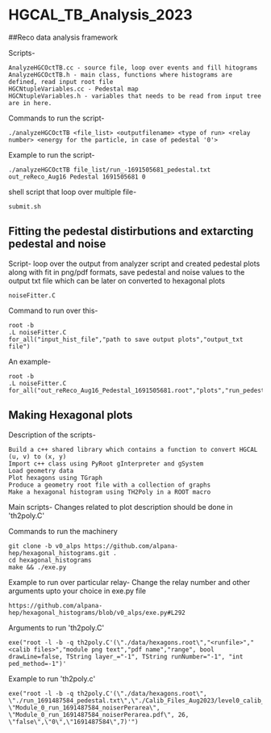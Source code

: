 # HGCAL_TB_Analysis_2023

##Reco data analysis framework

Scripts-
```
AnalyzeHGCOctTB.cc - source file, loop over events and fill hitograms
AnalyzeHGCOctTB.h - main class, functions where histograms are defined, read input root file
HGCNtupleVariables.cc - Pedestal map
HGCNtupleVariables.h - variables that needs to be read from input tree are in here.
```

Commands to run the script-
```
./analyzeHGCOctTB <file_list> <outputfilename> <type of run> <relay number> <energy for the particle, in case of pedestal '0'>

```

Example to run the script-
```
./analyzeHGCOctTB file_list/run_-1691505681_pedestal.txt out_reReco_Aug16 Pedestal 1691505681 0
```
shell script that loop over multiple file-
```
submit.sh
```


## Fitting the pedestal distirbutions and extarcting pedestal and noise


Script- loop over the output from analyzer script and created pedestal plots along with fit in png/pdf formats, save pedestal and noise values to the output txt file which can be later on converted to hexagonal plots
```
noiseFitter.C
```
Command to run over this-
```
root -b
.L noiseFitter.C
for_all("input_hist_file","path to save output plots","output_txt file")
```
An example-

```
root -b
.L noiseFitter.C
for_all("out_reReco_Aug16_Pedestal_1691505681.root","plots","run_pedestal_1691505681.txt")
```



## Making Hexagonal plots

Description of the scripts-

    Build a c++ shared library which contains a function to convert HGCAL (u, v) to (x, y)
    Import c++ class using PyRoot gInterpreter and gSystem
    Load geometry data
    Plot hexagons using TGraph
    Produce a geometry root file with a collection of graphs
    Make a hexagonal histogram using TH2Poly in a ROOT macro

Main scripts-
Changes related to plot description should be done in 'th2poly.C'

Commands to run the machinery
```
git clone -b v0_alps https://github.com/alpana-hep/hexagonal_histograms.git .
cd hexagonal_histograms
make && ./exe.py
```

Example to run over particular relay-
Change the relay number and other arguments upto your choice in exe.py file
```
https://github.com/alpana-hep/hexagonal_histograms/blob/v0_alps/exe.py#L292
```
Arguments to run 'th2poly.C'
```
exe("root -l -b -q th2poly.C'(\"./data/hexagons.root\","<runfile>","<calib files>","module png text","pdf name","range", bool drawLine=false, TString layer_="-1", TString runNumber="-1", "int ped_method=-1")'
```
Example to run 'th2poly.c'
```
exe("root -l -b -q th2poly.C'(\"./data/hexagons.root\", \"./run_1691487584_pedestal.txt\",\"./Calib_Files_Aug2023/level0_calib_params_run1691487584.txt\", \"Module_0_run_1691487584_noiserPerarea\", \"Module_0_run_1691487584_noiserPerarea.pdf\", 26, \"false\",\"0\",\"1691487584\",7)'")
```
